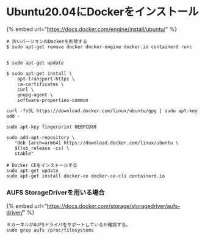 # Ubuntu20.04にDockerをインストール

{% embed url="https://docs.docker.com/engine/install/ubuntu/" %}

```text
# 古いバージョンのDockerを削除する
$ sudo apt-get remove docker docker-engine docker.io containerd runc


$ sudo apt-get update

$ sudo apt-get install \
    apt-transport-https \
    ca-certificates \
    curl \
    gnupg-agent \
    software-properties-common

curl -fsSL https://download.docker.com/linux/ubuntu/gpg | sudo apt-key add -

sudo apt-key fingerprint 0EBFCD88

sudo add-apt-repository \
   "deb [arch=arm64] https://download.docker.com/linux/ubuntu \
   $(lsb_release -cs) \
   stable"

# Docker CEをインストールする
sudo apt-get update
sudo apt-get install docker-ce docker-ce-cli containerd.io

```



### AUFS StorageDriverを用いる場合

{% embed url="https://docs.docker.com/storage/storagedriver/aufs-driver/" %}

```text
＃カーネルがAUFSドライバをサポートしているか確認する。
sudo grep aufs /proc/filesystems

```

